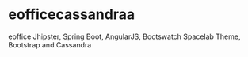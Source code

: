 # eofficecassandraa
eoffice Jhipster, Spring Boot, AngularJS, Bootswatch Spacelab Theme, Bootstrap and Cassandra
